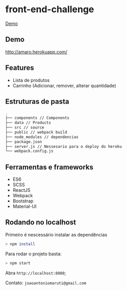 # front-end-challenge
[Demo](http://amaro.herokuapp.com/)
## Demo
http://amaro.herokuapp.com/

## Features
- Lista de produtos
- Carrinho (Adicionar, remover, alterar quantidade)

## Estruturas de pasta
```sh
.
├── components // Components
├── data // Products
├── src // source
├── public // webpack build
├── node_modules // dependencias
├── package.json
├── server.js // Nessesario para o deploy do heroku
└── webpack.config.js
```


## Ferramentas e frameworks
- ES6
- SCSS
- ReactJS
- Webpack
- Bootstrap
- Material-UI

## Rodando no localhost
Primeiro é nescessário instalar as dependências

```sh
> npm install
```

Para rodar o projeto basta:

```sh
> npm start
```

Abra `http://localhost:8080`;

Contato: `joaoantoniomaruti@gmail.com`